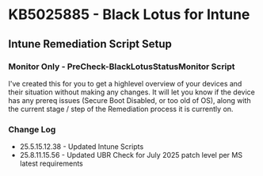 # KB5025885  - Black Lotus for Intune

## Intune Remediation Script Setup

### Monitor Only - PreCheck-BlackLotusStatusMonitor Script
I've created this for you to get a highlevel overview of your devices and their situation without making any changes.  It will let you know if the device has any prereq issues (Secure Boot Disabled, or too old of OS), along with the current stage / step of the Remediation process it is currently on.

### Change Log
- 25.5.15.12.38 - Updated Intune Scripts
- 25.8.11.15.56 - Updated UBR Check for July 2025 patch level per MS latest requirements